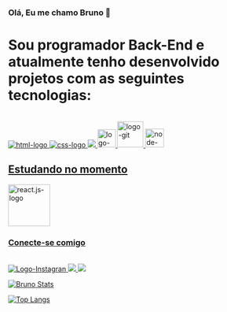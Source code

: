 ### Olá, Eu me chamo Bruno  👋
<h1> Sou programador Back-End e atualmente tenho desenvolvido projetos com as seguintes tecnologias:</h1>
<br>
<div>
<a href=" https://google.com">
    <img src="https://img.icons8.com/?size=48&id=20909&format=png" alt="html-logo" />
<a href=" https://google.com">
    <img src="https://img.icons8.com/?size=48&id=21278&format=png" alt="css-logo" />
<a href=" https://google.com">
    <img src="https://img.icons8.com/?size=48&id=PXTY4q2Sq2lG&format=png" />
<a href=" https://google.com">
    <img width=37px size=48 align=0 src="https://git-scm.com/images/logos/downloads/Git-Icon-1788C.png" alt="logo-git" />
    <a href=" https://google.com">
    <img width=53px size=48 align=0 src="https://logowik.com/content/uploads/images/visual-studio-code7642.jpg" alt="logo-git" />
    <a href=" https://google.com">
    <img width=38px size=48 align=0 src="https://static-00.iconduck.com/assets.00/node-js-icon-454x512-nztofx17.png" alt="node-logo"
        <br>
    <h2>Estudando no momento</h2>
    <a href=" https://google.com">
    <img width=85px size=48 align=0 src="https://miro.medium.com/v2/resize:fit:1400/1*WA_9JsyqFkge2HwYKcdJQw.png" alt="react.js-logo"

</div>
<br>
<h3> Conecte-se comigo </h3> 
<br>
<div>  
<a href="https://www.instagram.com/brunosilvaguimaraes/"/>
    <img src="https://img.shields.io/badge/Instagram-E4405F?style=for-the-badge&logo=instagram&logoColor=white" alt="Logo-Instagran"/> 
<a href="https://www.linkedin.com/in/bruno-da-silva-guimaraes/"/>
    <img src="https://img.shields.io/badge/LinkedIn-0077B5?style=for-the-badge&logo=linkedin&logoColor=white"/>
<a href="https://wa.me/5561992938167"/>
    <img src="https://img.shields.io/badge/WhatsApp-25D366?style=for-the-badge&logo=whatsapp&logoColor=white"/>
    
[![Bruno Stats](https://github-readme-stats.vercel.app/api?username=Brunogitguimaraes)](https://github.com/anuraghazra/github-readme-stats)

[![Top Langs](https://github-readme-stats.vercel.app/api/top-langs/?username=anuraghazra)](https://github.com/anuraghazra/github-readme-stats)
</div>  
